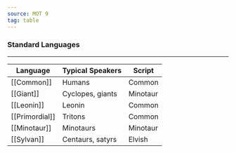 ```yaml
---
source: MOT 9
tag: table
---
```


### Standard Languages
---
|Language|Typical Speakers|Script|
|------|------|------|
|[[Common]]|Humans|Common|
|[[Giant]]|Cyclopes, giants|Minotaur|
|[[Leonin]]|Leonin|Common|
|[[Primordial]]|Tritons|Common|
|[[Minotaur]]|Minotaurs|Minotaur|
|[[Sylvan]]|Centaurs, satyrs|Elvish|
